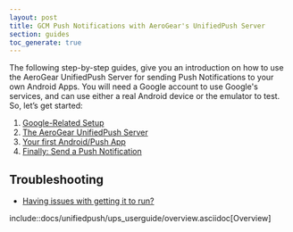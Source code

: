 ```yaml
---
layout: post
title: GCM Push Notifications with AeroGear's UnifiedPush Server
section: guides
toc_generate: true
---
```



The following step-by-step guides, give you an introduction on how to use the AeroGear UnifiedPush Server for sending Push Notifications to your own Android Apps. You will need a Google account to use Google's services, and can use either a real Android device or the emulator to test. So, let’s get started:

1. [Google-Related Setup](google-setup)
1. [The AeroGear UnifiedPush Server](register-device)
1. [Your first Android/Push App](android-app)
1. [Finally: Send a Push Notification](push-notification)

## Troubleshooting

* [Having issues with getting it to run?](troubleshooting)




include::docs/unifiedpush/ups_userguide/overview.asciidoc[Overview]